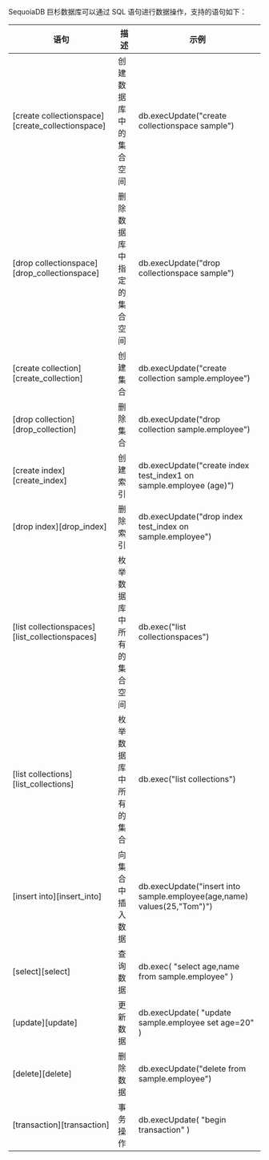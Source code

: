 SequoiaDB 巨杉数据库可以通过 SQL 语句进行数据操作，支持的语句如下：

| 语句 | 描述 | 示例 |
|------|------|------|
|[create collectionspace][create_collectionspace]| 创建数据库中的集合空间 | db.execUpdate("create collectionspace sample") |
|[drop collectionspace][drop_collectionspace]| 删除数据库中指定的集合空间 | db.execUpdate("drop collectionspace sample") | 
|[create collection][create_collection]| 创建集合 | db.execUpdate("create collection sample.employee")|
|[drop collection][drop_collection]| 删除集合 | db.execUpdate("drop collection sample.employee") |
|[create index][create_index]| 创建索引 | db.execUpdate("create index test_index1 on sample.employee (age)") |
|[drop index][drop_index]| 删除索引 | db.execUpdate("drop index test_index on sample.employee")|
|[list collectionspaces][list_collectionspaces]| 枚举数据库中所有的集合空间 | db.exec("list collectionspaces") |
|[list collections][list_collections]| 枚举数据库中所有的集合 | db.exec("list collections") |
|[insert into][insert_into]| 向集合中插入数据 | db.execUpdate("insert into sample.employee(age,name) values(25,"Tom")") |
|[select][select]| 查询数据 | db.exec( "select age,name from sample.employee" ) |
|[update][update]| 更新数据 | db.execUpdate( "update sample.employee set age=20" ) |
|[delete][delete]| 删除数据 | db.execUpdate("delete from sample.employee") |
|[transaction][transaction]| 事务操作 | db.execUpdate( "begin transaction" ) |

[^_^]:
    本文使用到的所有链接及引用
[create_collectionspace]:manual/Manual/SQL_Grammar/Statement/create_collectionspace.md
[drop_collectionspace]:manual/Manual/SQL_Grammar/Statement/drop_collectionspace.md
[create_collection]:manual/Manual/SQL_Grammar/Statement/create_collection.md
[drop_collection]:manual/Manual/SQL_Grammar/Statement/drop_collection.md
[create_index]:manual/Manual/SQL_Grammar/Statement/create_index.md
[drop_index]:manual/Manual/SQL_Grammar/Statement/drop_index.md
[list_collectionspaces]:manual/Manual/SQL_Grammar/Statement/list_collectionspaces.md
[list_collections]:manual/Manual/SQL_Grammar/Statement/list_collections.md
[insert_into]:manual/Manual/SQL_Grammar/Statement/insert_into.md
[select]:manual/Manual/SQL_Grammar/Statement/select.md
[update]:manual/Manual/SQL_Grammar/Statement/update.md
[delete]:manual/Manual/SQL_Grammar/Statement/delete.md
[transaction]:manual/Manual/SQL_Grammar/Statement/transaction.md